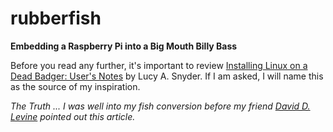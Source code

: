 rubberfish
==========

**Embedding a Raspberry Pi into a Big Mouth Billy Bass**

Before you read any further, it's important to review [Installing Linux on a Dead Badger: User's Notes](http://www.strangehorizons.com/2004/20040405/badger.shtml) by Lucy A. Snyder. If I am asked, I will name this as the source of my inspiration. 

*The Truth ... I was well into my fish conversion before my friend [David D. Levine](http://www.daviddlevine.com/) pointed out this article.* 

